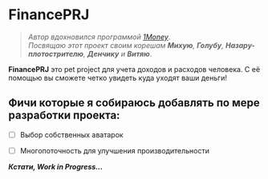 # FinancePRJ

>_Автор вдохновился программой [1Money](https://play.google.com/store/apps/details?id=org.pixelrush.moneyiq&hl=ru)_.    
>_Посвящаю этот проект своим корешам __Михую__, __Голубу__, __Назару-плотострителю__, __Денчику__ и __Витяю___.

__FinancePRJ__ это pet project для учета доходов и расходов человека. С её помощью вы сможете четко увидеть куда уходят ваши деньги!

## Фичи которые я собираюсь добавлять по мере разработки проекта:
- [ ] Выбор собственных аватарок
- [ ] Многопоточность для улучшения производительности



___Кстати, Work in Progress...___
